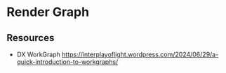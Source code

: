 
# Render Graph

## Resources

- DX WorkGraph https://interplayoflight.wordpress.com/2024/06/29/a-quick-introduction-to-workgraphs/
